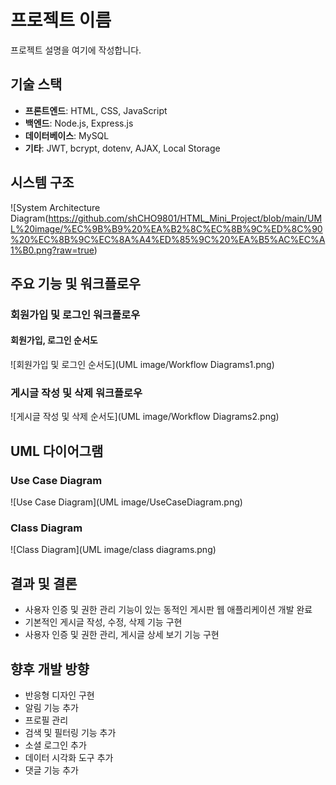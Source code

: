 # 프로젝트 이름

프로젝트 설명을 여기에 작성합니다.

## 기술 스택

- **프론트엔드**: HTML, CSS, JavaScript
- **백엔드**: Node.js, Express.js
- **데이터베이스**: MySQL
- **기타**: JWT, bcrypt, dotenv, AJAX, Local Storage

## 시스템 구조

![System Architecture Diagram(https://github.com/shCHO9801/HTML_Mini_Project/blob/main/UML%20image/%EC%9B%B9%20%EA%B2%8C%EC%8B%9C%ED%8C%90%20%EC%8B%9C%EC%8A%A4%ED%85%9C%20%EA%B5%AC%EC%A1%B0.png?raw=true)

## 주요 기능 및 워크플로우

### 회원가입 및 로그인 워크플로우

#### 회원가입, 로그인 순서도
![회원가입 및 로그인 순서도](UML image/Workflow Diagrams1.png)



### 게시글 작성 및 삭제 워크플로우
![게시글 작성 및 삭제 순서도](UML image/Workflow Diagrams2.png)


## UML 다이어그램

### Use Case Diagram
![Use Case Diagram](UML image/UseCaseDiagram.png)

### Class Diagram
![Class Diagram](UML image/class diagrams.png)

## 결과 및 결론

- 사용자 인증 및 권한 관리 기능이 있는 동적인 게시판 웹 애플리케이션 개발 완료
- 기본적인 게시글 작성, 수정, 삭제 기능 구현
- 사용자 인증 및 권한 관리, 게시글 상세 보기 기능 구현

## 향후 개발 방향

- 반응형 디자인 구현
- 알림 기능 추가
- 프로필 관리
- 검색 및 필터링 기능 추가
- 소셜 로그인 추가
- 데이터 시각화 도구 추가
- 댓글 기능 추가

